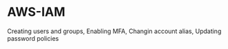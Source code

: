 # AWS-IAM
Creating users and groups, Enabling MFA, Changin account alias, Updating password policies
